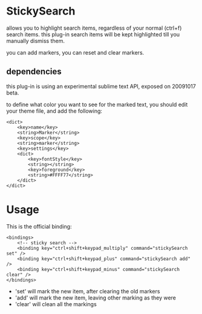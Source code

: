 # StickySearch 

allows you to highlight search items, regardless of your normal (ctrl+f) search items. this plug-in search items will be kept highlighted till you manually dismiss them.

you can add markers, you can reset and clear markers. 

## dependencies

this plug-in is using an experimental sublime text API, exposed on 20091017 beta.

to define what color you want to see for the marked text, you should edit your theme file, and add the following:
	
	<dict>
		<key>name</key>
		<string>Marker</string>
		<key>scope</key>
		<string>marker</string>
		<key>settings</key>
		<dict>
			<key>fontStyle</key>
			<string></string>
			<key>foreground</key>
			<string>#FFFF77</string>
		</dict>
	</dict>	
	
# Usage

This is the official binding:
	
	<bindings>
		<!-- sticky search -->
		<binding key="ctrl+shift+keypad_multiply" command="stickySearch set" />
		<binding key="ctrl+shift+keypad_plus" command="stickySearch add" />
		<binding key="ctrl+shift+keypad_minus" command="stickySearch clear" />
	</bindings>
	
* 'set' will mark the new item, after clearing the old markers
* 'add' will mark the new item, leaving other marking as they were
* 'clear' will clean all the markings